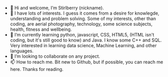 - 👋 Hi and welcome, I’m Stirlberry (nickname).  
- 👀 I have lots of interests. I guess it comes from a desire for knowlegde, understanding and problem solving. Some of my interests, other than coding, are aerial photography, technology, some science subjects, health, fitness and wellbeing.
- 🌱 I’m currently learning python, javascript, CSS, HTML5, (HTML isn't coding, but it's still good to know) and Java. I know some C++ and SQL. Very interested in learning data science, Machine Learning, and other languages. 
- 💞️ I’m looking to collaborate on any project. 
- 📫 How to reach me. Bit new to Github, but if possible, you can reach me here. Thanks for reading. 

<!---
Stirlberry/Stirlberry is a ✨ special ✨ repository because its `README.md` (this file) appears on your GitHub profile.
You can click the Preview link to take a look at your changes.
--->
